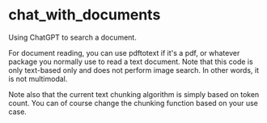 # chat_with_documents
Using ChatGPT to search a document.

For document reading, you can use pdftotext if it's a pdf, or whatever package you normally use to read a text document. Note that this code is only text-based only and does not perform image search. In other words, it is not multimodal. 

Note also that the current text chunking algorithm is simply based on token count. You can of course change the chunking function based on your use case. 
